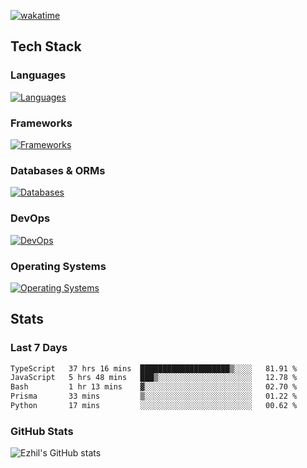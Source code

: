 [![wakatime](https://wakatime.com/badge/user/e780b5d2-6a76-4fde-a594-4ff159327ad3.svg)](https://wakatime.com/@e780b5d2-6a76-4fde-a594-4ff159327ad3)

## Tech Stack

### Languages

[![Languages](https://skillicons.dev/icons?i=python,java,kotlin,javascript,typescript,php,go,rust&theme=dark)](https://skillicons.dev)

### Frameworks

[![Frameworks](https://skillicons.dev/icons?i=react,next,tailwind,express,flask,jquery,bootstrap&theme=dark)](https://skillicons.dev)

### Databases & ORMs

[![Databases](https://skillicons.dev/icons?i=mysql,postgres,mongodb,prisma&theme=dark)](https://skillicons.dev)

### DevOps

[![DevOps](https://skillicons.dev/icons?i=aws,azure,gcp,cloudflare,vercel,docker,git,github,githubactions,nginx&theme=dark)](https://skillicons.dev)

### Operating Systems

[![Operating Systems](https://skillicons.dev/icons?i=windows,ubuntu&theme=dark)](https://skillicons.dev)

## Stats

### Last 7 Days

<!--START_SECTION:waka-->

```txt
TypeScript   37 hrs 16 mins  ████████████████████▒░░░░   81.91 %
JavaScript   5 hrs 48 mins   ███▒░░░░░░░░░░░░░░░░░░░░░   12.78 %
Bash         1 hr 13 mins    ▓░░░░░░░░░░░░░░░░░░░░░░░░   02.70 %
Prisma       33 mins         ▒░░░░░░░░░░░░░░░░░░░░░░░░   01.22 %
Python       17 mins         ░░░░░░░░░░░░░░░░░░░░░░░░░   00.62 %
```

<!--END_SECTION:waka-->

### GitHub Stats

![Ezhil's GitHub stats](https://github-readme-stats.vercel.app/api?username=ezhil56x&theme=dark&show_icons=true)
